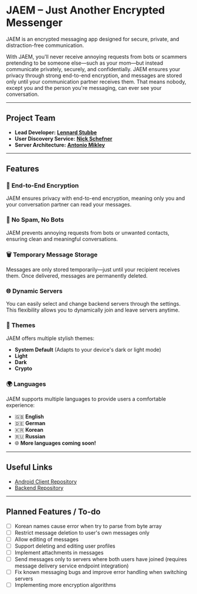 # JAEM – Just Another Encrypted Messenger

JAEM is an encrypted messaging app designed for secure, private, and distraction-free communication.

With JAEM, you'll never receive annoying requests from bots or scammers pretending to be someone else—such as your mom—but instead communicate privately, securely, and confidentially. JAEM ensures your privacy through strong end-to-end encryption, and messages are stored only until your communication partner receives them. That means nobody, except you and the person you're messaging, can ever see your conversation.

---

## Project Team

- **Lead Developer:** [**Lennard Stubbe**](https://github.com/LS-Studios)
- **User Discovery Service:** [**Nick Schefner**](https://github.com/ItsJuzoSuzuya)
- **Server Architecture:** [**Antonio Mikley**](https://github.com/antoniomikley)

---

## Features

### 🔐 **End-to-End Encryption**
JAEM ensures privacy with end-to-end encryption, meaning only you and your conversation partner can read your messages.

### 🚫 **No Spam, No Bots**
JAEM prevents annoying requests from bots or unwanted contacts, ensuring clean and meaningful conversations.

### 🗑️ **Temporary Message Storage**
Messages are only stored temporarily—just until your recipient receives them. Once delivered, messages are permanently deleted.

### 🌐 **Dynamic Servers**
You can easily select and change backend servers through the settings. This flexibility allows you to dynamically join and leave servers anytime.

### 🎨 **Themes**
JAEM offers multiple stylish themes:
- **System Default** (Adapts to your device's dark or light mode)
- **Light**
- **Dark**
- **Crypto**

### 🌍 **Languages**
JAEM supports multiple languages to provide users a comfortable experience:

- 🇬🇧 **English**
- 🇩🇪 **German**
- 🇰🇷 **Korean**
- 🇷🇺 **Russian**
- 🌐 **More languages coming soon!**

---

## Useful Links

- [Android Client Repository](https://github.com/LS-Studios/JAEM-Client)
- [Backend Repository](https://github.com/antoniomikley/jaem-server)

---

## Planned Features / To-do

- [ ] Korean names cause error when try to parse from byte array
- [ ] Restrict message deletion to user's own messages only
- [ ] Allow editing of messages
- [ ] Support deleting and editing user profiles
- [ ] Implement attachments in messages
- [ ] Send messages only to servers where both users have joined (requires message delivery service endpoint integration)
- [ ] Fix known messaging bugs and improve error handling when switching servers
- [ ] Implementing more encryption algorithms
